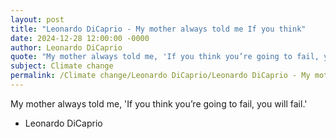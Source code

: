 ```yaml
---
layout: post
title: "Leonardo DiCaprio - My mother always told me If you think"
date: 2024-12-28 12:00:00 -0000
author: Leonardo DiCaprio
quote: "My mother always told me, 'If you think you’re going to fail, you will fail.'"
subject: Climate change
permalink: /Climate change/Leonardo DiCaprio/Leonardo DiCaprio - My mother always told me If you think
---
```


My mother always told me, 'If you think you’re going to fail, you will fail.'

- Leonardo DiCaprio
